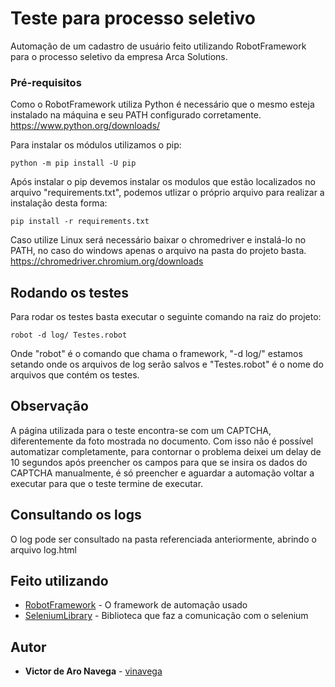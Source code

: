 # Teste para processo seletivo

Automação de um cadastro de usuário feito utilizando RobotFramework para o processo seletivo da empresa Arca Solutions.

### Pré-requisitos

Como o RobotFramework utiliza Python é necessário que o mesmo esteja instalado na máquina e seu PATH configurado corretamente. https://www.python.org/downloads/

Para instalar os módulos utilizamos o pip:
```
python -m pip install -U pip

```

Após instalar o pip devemos instalar os modulos que estão localizados no arquivo "requirements.txt", podemos utlizar o próprio arquivo para realizar a instalação desta forma:

```
pip install -r requirements.txt

```
Caso utilize Linux será necessário baixar o chromedriver e instalá-lo no PATH, no caso do windows apenas o arquivo na pasta do projeto basta.
https://chromedriver.chromium.org/downloads

## Rodando os testes

Para rodar os testes basta executar o seguinte comando na raiz do projeto:

```
robot -d log/ Testes.robot
```
Onde "robot" é o comando que chama o framework, "-d log/" estamos setando onde os arquivos de log serão salvos e "Testes.robot" é o nome do arquivos que contém os testes.

## Observação

A página utilizada para o teste encontra-se com um CAPTCHA, diferentemente da foto mostrada no documento.
Com isso não é possível automatizar completamente, para contornar o problema deixei um delay de 10 segundos após preencher os campos para que se insira os dados do CAPTCHA manualmente, é só preencher e aguardar a automação voltar a executar para que o teste termine de executar.

## Consultando os logs

O log pode ser consultado na pasta referenciada anteriormente, abrindo o arquivo log.html

## Feito utilizando

* [RobotFramework](https://robotframework.org/) - O framework de automação usado
* [SeleniumLibrary](https://github.com/robotframework/SeleniumLibrary/) - Biblioteca que faz a comunicação com o selenium



## Autor

* **Victor de Aro Navega** - [vinavega](https://github.com/vinavega)
